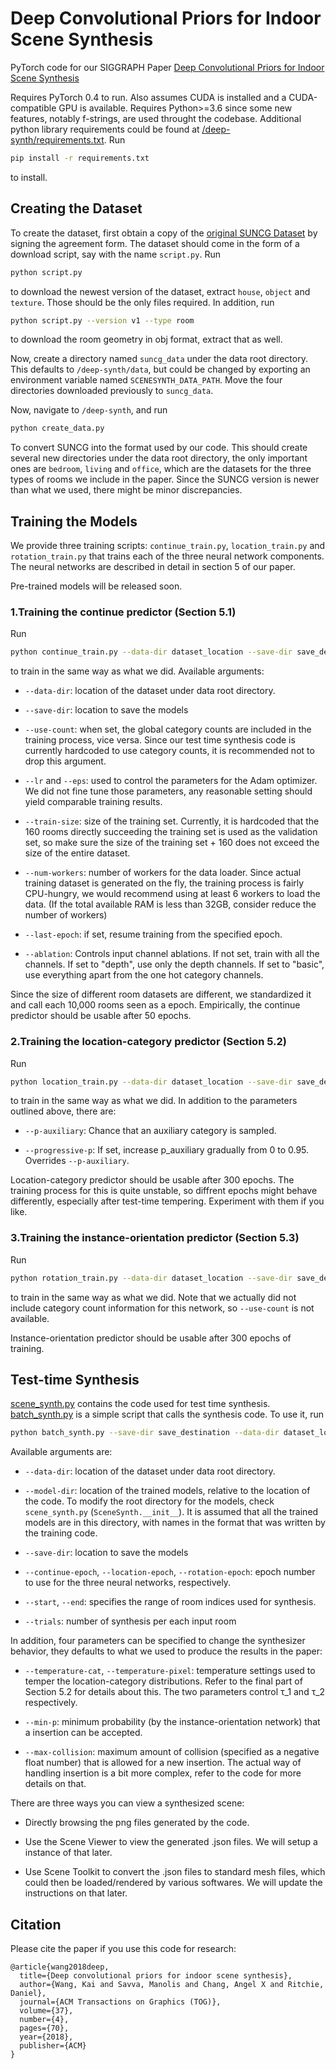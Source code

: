 # Deep Convolutional Priors for Indoor Scene Synthesis
PyTorch code for our SIGGRAPH Paper [Deep Convolutional Priors for Indoor Scene Synthesis](https://kwang-ether.github.io/pdf/deepsynth.pdf)

Requires PyTorch 0.4 to run. Also assumes CUDA is installed and a CUDA-compatible GPU is available. Requires Python>=3.6 since some new features, notably f-strings, are used throught the codebase. Additional python library requirements could be found at [/deep-synth/requirements.txt](/deep-synth/requirements.txt). Run
```bash
pip install -r requirements.txt
```
to install.

## Creating the Dataset
To create the dataset, first obtain a copy of the [original SUNCG Dataset](http://suncg.cs.princeton.edu/) by signing the agreement form. The dataset should come in the form of a download script, say with the name `script.py`. 
Run 
```bash
python script.py
```
to download the newest version of the dataset, extract `house`, `object` and `texture`. Those should be the only files required. 
In addition, run 
```bash
python script.py --version v1 --type room
```
to download the room geometry in obj format, extract that as well.

Now, create a directory named `suncg_data` under the data root directory. This defaults to `/deep-synth/data`, but could be changed by exporting an environment variable named `SCENESYNTH_DATA_PATH`. Move the four directories downloaded previously to `suncg_data`.

Now, navigate to `/deep-synth`, and run
```bash
python create_data.py
```
To convert SUNCG into the format used by our code. This should create several new directories under the data root directory, the only important ones are `bedroom`, `living` and `office`, which are the datasets for the three types of rooms we include in the paper. Since the SUNCG version is newer than what we used, there might be minor discrepancies.

## Training the Models
We provide three training scripts: `continue_train.py`, `location_train.py` and `rotation_train.py` that trains each of the three neural network components. The neural networks are described in detail in section 5 of our paper.

Pre-trained models will be released soon.

### 1.Training the continue predictor (Section 5.1)

Run
```bash
python continue_train.py --data-dir dataset_location --save-dir save_destination --train-size train_set_size --use-count
```
to train in the same way as what we did. Available arguments:

- `--data-dir`: location of the dataset under data root directory.

- `--save-dir`: location to save the models

- `--use-count`: when set, the global category counts are included in the training process, vice versa. Since our test time synthesis code is currently hardcoded to use category counts, it is recommended not to drop this argument.

- `--lr` and `--eps`: used to control the parameters for the Adam optimizer. We did not fine tune those parameters, any reasonable setting should yield comparable training results.

- `--train-size`: size of the training set. Currently, it is hardcoded that the 160 rooms directly succeeding the training set is used as the validation set, so make sure the size of the training set + 160 does not exceed the size of the entire dataset.

- `--num-workers`: number of workers for the data loader. Since actual training dataset is generated on the fly, the training process is fairly CPU-hungry, we would recommend using at least 6 workers to load the data. (If the total available RAM is less than 32GB, consider reduce the number of workers)

- `--last-epoch`: if set, resume training from the specified epoch.

- `--ablation`: Controls input channel ablations. If not set, train with all the channels. If set to "depth", use only the depth channels. If set to "basic", use everything apart from the one hot category channels.

Since the size of different room datasets are different, we standardized it and call each 10,000 rooms seen as a epoch. Empirically, the continue predictor should be usable after 50 epochs.

### 2.Training the location-category predictor (Section 5.2)

Run
```bash
python location_train.py --data-dir dataset_location --save-dir save_destination --train-size train_set_size --use-count --progressive-p 
```
to train in the same way as what we did. In addition to the parameters outlined above, there are:

- `--p-auxiliary`: Chance that an auxiliary category is sampled. 

- `--progressive-p`: If set, increase p_auxiliary gradually from 0 to 0.95. Overrides `--p-auxiliary`.

Location-category predictor should be usable after 300 epochs. The training process for this is quite unstable, so diffrent epochs might behave differently, especially after test-time tempering. Experiment with them if you like.

### 3.Training the instance-orientation predictor (Section 5.3)

Run
```bash
python rotation_train.py --data-dir dataset_location --save-dir save_destination --train-size train_set_size
```
to train in the same way as what we did. Note that we actually did not include category count information for this network, so `--use-count` is not available.

Instance-orientation predictor should be usable after 300 epochs of training.

## Test-time Synthesis
[scene_synth.py](/deep-synth/scene_synth.py) contains the code used for test time synthesis. [batch_synth.py](/deep-synth/batch_synth.py) is a simple script that calls the synthesis code. To use it, run
```bash
python batch_synth.py --save-dir save_destination --data-dir dataset_location --model-dir model_location --continue-epoch epoch_number --location_epoch epoch_number --rotation_epoch epoch_number --start start_room_index --end end_room_index
```

Available arguments are:

- `--data-dir`: location of the dataset under data root directory.

- `--model-dir`: location of the trained models, relative to the location of the code. To modify the root directory for the models, check `scene_synth.py` (`SceneSynth.__init__`). It is assumed that all the trained models are in this directory, with names in the format that was written by the training code.

- `--save-dir`: location to save the models

- `--continue-epoch`, `--location-epoch`, `--rotation-epoch`: epoch number to use for the three neural networks, respectively.

- `--start`, `--end`: specifies the range of room indices used for synthesis.

- `--trials`: number of synthesis per each input room

In addition, four parameters can be specified to change the synthesizer behavior, they defaults to what we used to produce the results in the paper:

- `--temperature-cat`, `--temperature-pixel`: temperature settings used to temper the location-category distributions. Refer to the final part of Section 5.2 for details about this. The two parameters control τ_1 and τ_2 respectively.

- `--min-p`: minimum probability (by the instance-orientation network) that a insertion can be accepted.

- `--max-collision`: maximum amount of collision (specified as a negative float number) that is allowed for a new insertion. The actual way of handling insertion is a bit more complex, refer to the code for more details on that.

There are three ways you can view a synthesized scene:

- Directly browsing the png files generated by the code.

- Use the Scene Viewer to view the generated .json files. We will setup a instance of that later.

- Use Scene Toolkit to convert the .json files to standard mesh files, which could then be loaded/rendered by various softwares. We will update the instructions on that later.

## Citation
Please cite the paper if you use this code for research:
```
@article{wang2018deep,
  title={Deep convolutional priors for indoor scene synthesis},
  author={Wang, Kai and Savva, Manolis and Chang, Angel X and Ritchie, Daniel},
  journal={ACM Transactions on Graphics (TOG)},
  volume={37},
  number={4},
  pages={70},
  year={2018},
  publisher={ACM}
}
```

